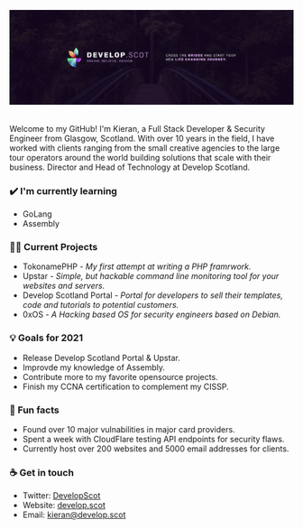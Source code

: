 [![banner](https://raw.githubusercontent.com/0x51D/0x51d/master/banner.png "banner")](https://develop.scot/)

<br>
Welcome to my GitHub! I'm Kieran, a Full Stack Developer & Security Engineer from Glasgow, Scotland. With over 10 years in the field, I have worked with clients ranging from the small creative agencies to the large tour operators around the world building solutions that scale with their business. Director and Head of Technology at Develop Scotland.

### ✔️ I'm currently learning
- GoLang
- Assembly

### 👩‍💻 Current Projects
- TokonamePHP - *My first attempt at writing a PHP framrwork.*
- Upstar - *Simple, but hackable command line monitoring tool for your websites and servers.*
- Develop Scotland Portal - *Portal for developers to sell their templates, code and tutorials to potential customers.*
- 0xOS - *A Hacking based OS for security engineers based on Debian.*

### 💡 Goals for 2021
- Release Develop Scotland Portal & Upstar.
- Improvde my knowledge of Assembly.
- Contribute more to my favorite opensource projects.
- Finish my CCNA certification to complement my CISSP.

### 🌴 Fun facts
- Found over 10 major vulnabilities in major card providers.
- Spent a week with CloudFlare testing API endpoints for security flaws.
- Currently host over 200 websites and 5000 email addresses for clients.

### ☕ Get in touch
- Twitter: <a href = "https://twitter.com/developscot">DevelopScot</a>
- Website: <a href = "https://develop.scot">develop.scot</a>
- Email: kieran@develop.scot
<br>
<br>
